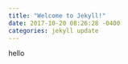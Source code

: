 ```yaml
---
title: "Welcome to Jekyll!"
date: 2017-10-20 08:26:28 -0400
categories: jekyll update
---
```

hello
